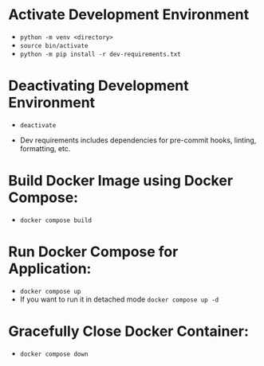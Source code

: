 # Activate Development Environment
- `python -m venv <directory>`
- `source bin/activate`
- `python -m pip install -r dev-requirements.txt`

# Deactivating Development Environment
- `deactivate`

* Dev requirements includes dependencies for pre-commit hooks, linting, formatting, etc.

# Build Docker Image using Docker Compose:
- `docker compose build`

# Run Docker Compose for Application:
- `docker compose up`
- If you want to run it in detached mode `docker compose up -d`

# Gracefully Close Docker Container:
- `docker compose down`
